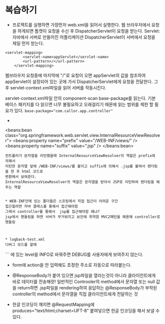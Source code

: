 # 복습하기

* 프로젝트를 실행하면 가장먼저 web.xml을 읽어서 실행한다.
웹 브라우저에서 요청을 하게되면 톰캣이 요청을 수신 후 DispatcherServlet이 요청을 받는다.
Servlet: 자바에서 서버로 만들어진 어플리케이션
DispatcherServlet이 서버에서 요청을 제일 먼저 받는다.
```
<servlet-mapping>
		<servlet-name>appServlet</servlet-name>
		<url-pattern>/</url-pattern>
	</servlet-mapping>
```
웹브라우저 요청중에 마지막에 "/"로 요청이 오면 appServlet의 값을 참조하여 appServlet이
설정되어 있는 곳에 가서  DispatcherServlet에게 요청을 전달한다.
그 후 servlet-context.xml파일을 읽어 서버를 작동시킨다.

servlet-context.xml파일 안의 component-scan base-package를 읽는다.
기본 베이스 패키지를 다 읽으면 너무 불필요하고 오래걸리기 때문에 읽는 범위를 제한 할 필요가 있다.
```base-package="com.callor.app.controller"```


* ```
<beans:bean class="org.springframework.web.servlet.view.InternalResourceViewResolver">
		<beans:property name="prefix" value="/WEB-INF/views/" />
		<beans:property name="suffix" value=".jsp" />
	</beans:bean>
```
컨트롤러가 문자열을 리턴했을때 InternalResourceViewResolver의 역할은 prefix에 의해서 
리턴한 문자열 앞에 /WEB-INF/views/를 붙이고 suffix에 의해서 .jsp를 붙여서 렌더링을 한 후 html 코드로
변환해서 보여준다.
InternalResourceViewResolver의 역할은 문자열을 받아서 JSP로 리턴하여 렌더링을 해주는 역할


* WEB-INF안에 있는 폴더들은 스프링에서 직접 접근이 어려운 구간
접근할려면 자바 클래스를 통해서 접근해야함
그래서 controller를 통해서  jsp를 접근해야함 왜냐?
jsp에서 핸들링을 하면 서버가 무거워지고 보안에 취약함 MVC2패턴을 해용해 controller로 핸들링



* logback-test.xml
디버그 모드를 할때

```
<logger name="com.callor.hello" level="INFO"  additivity="false">
        <appender-ref ref="STDOUT"/>
    </logger>
```
에 있는 level을 INFO로 바꿔주면 DEBUG를 사용자에게 보여주지 않는다.

* form에 action을 안 입력해도
쵸정한 주소로 자동으로 따라붙는다.

* @ResponseBody가 붙어 있으면 jsp파일을 열라는것이 아니라
클라이언트에게 바로 데이터를 전송해랏!
일반적인 Controoler의 method에서 문자열 또는 null 값을
return하면 .jsp파일을 rendering하여 응답하는
@ResponseBody가 부착된 controller의 method에서
문자열을 직접 클라이언트에게 전달하는 것

* 한글 인코딩이 깨지면
 @RequestMapping에 produces="text/html;charset=UFT-8" 붙여넣으면
 한글 인코딩을 해서 보낼 수 있다.